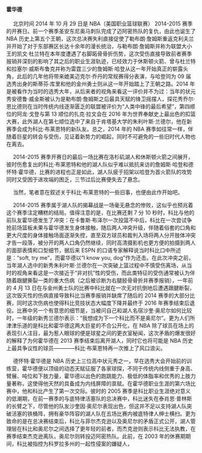 #### 霍华德

&emsp; 北京时间 2014 年 10 月 29 日是 NBA（美国职业篮球联赛） 2014-2015 赛季的开赛日。前一个赛季圣安东尼奥马刺队完成了迈阿密热队的复仇，由此也诞生了 NBA 历史上第五个王朝，这次总决赛失利直接促使了勒布朗·詹姆斯重返克利夫兰并开始了对于东部赛区长达十余年的漫长统治，与勒布朗·詹姆斯并称为联盟大小王的凯文·杜兰特在本年度遭遇了右脚跖骨骨折伤势，这次受伤直接导致前者赛季报销并深刻的影响了其之后的职业生涯轨迹，已经效力于休斯顿火箭、曾与杜兰特和拉塞尔·威斯布鲁克并称为雷霆三少的詹姆斯·哈登从这一年开始真正的崭露头角，此后的几年他将带来媲美迈克尔·乔丹的常规赛得分表演，与哈登同为 09 届选秀出身的斯蒂芬·库里和他的金州勇士则从这一年开始踏上了王朝之路。2014 年是被看作为当时的选秀大年，从后来者的视角来看这一评价并不为过：当年的状元秀安德鲁·威金斯被认为是勒布朗·詹姆斯之后最具天赋的锋卫摇摆人，探花秀乔尔·恩比德则在当时传统内线逐渐匮乏的联盟被评价为“人类中锋的最后希望”，第四顺位的阿龙·戈登与第 13 顺位的扎克·拉文会在 2016 年为世界奉献史上最出色的扣篮大赛，此外湖人在第七顺位选中了来自于肯塔基大学的朱利叶斯·兰德尔，他在新赛季会成为科比·布莱恩特的新队友。总之，2014 年的 NBA 赛季如往常一样，伴随着巨星的转会与受伤，见证着新势力的崛起，同时不可避免的一些旧时代人物也在离去。

&emsp; 2014-2015 赛季开赛日的最后一场比赛在洛杉矶湖人和休斯顿火箭之间展开，彼时伤愈复出的科比·布莱恩特和他的湖人队似乎难以抵抗来访的詹姆斯·哈登和德怀特·霍华德，比赛的进程也正是如此，湖人队疲于招架以哈登为首火箭队的攻势同时又受困于进攻端的困乏，三节过后比赛便失去了悬念。

&emsp; 当然，笔者意在叙述关于科比·布莱恩特的一些旧事，也便由此作开始吧。

&emsp; 2014-2015 赛季属于湖人队的揭幕战是一场毫无悬念的惨败，这似乎也预兆着这个赛季注定糟糕的结局。值得注意的是，在比赛还剩 7 分 10 秒时，科比与他的前队友霍华德发生了冲突：在卡鲁斯·布泽尔一次投篮不中后，科比在一次尝试争抢前场篮板未果与霍华德发生身体接触，随后两人冲突升级，伴随着俗套的口角和更大尺度的身体接触场面逐渐失控，直至双方球员和裁判入场将两人分开肢体冲突才告一段落，被分开的两人口角仍然继续，同时高清摄影机也更方便的拍摄到两人的面部表情和口型细节，据后来 ESPN 的口语专家解释说当时科比口中所述是：“soft, try me”，而霍华德以“I know you, dog”作为还击。在此次冲突之前，当年湖人选中的新秀朱利叶斯·兰德尔在一次突破上篮过程中不慎受伤离场，从当时的视角来看这是一次接近于“非对抗”性的受伤，而此类特征的受伤通常被认为伴随着跟腱撕裂一类的重大伤病（之后被诊断为右腿胫骨骨折并赛季报销），一年前的 4 月 13 日在与金州勇士队的比赛中科比就在一次无对抗倒地后遭遇跟腱断裂，这次毁灭性的伤病直接导致科比当赛季报销并缺席了随后的 2014 赛季的大部分比赛，同时这次伤病也使得科比竞技状态大幅度下降并最终于 2016 年赛季结束后退役。比赛中另一个有意思的细节是，当被问自己和湖人名宿沙奎·奥尼尔如何比较时，一年级的新秀兰德尔表示：“我想成为下一个科比而不是奥尼尔”。更为人们所津津乐道的是科比和霍华德这两大巨星的不合公开化，在 NBA 除了球员在场上的表现引人注目，最为惹人眼球的便是球星之间的更衣室秘闻，这次矛盾的爆发很好的解释了为何霍华德在 2013 赛季结束后离开湖人，同时它也将可能是 NBA 历史上最具争议性的球员————科比·布莱恩特再一次推上了风口浪尖。

&emsp; 德怀特·霍华德是 NBA 历史上三位高中状元秀之一，早在选秀大会开始前的训练营，霍华德便以顶级的动态天赋征服了各家球探，不同于传统内线侧重于身高、臂展、吨位和下肢力量，霍华德以出色的跑跳能力、极低的体脂率和优秀的上肢力量著称，这使得他天然的具备成为内线屏障的禀赋。在霍华德职业生涯的第六场比赛中，他和科比产生了第一次交际。彼时的 2005 赛季是科比职业生涯绝对意义的低潮期，在前一赛季的与底特律活塞队的总决赛中，科比迷失在泰肖恩·普林斯的长臂之下，尽管他的队友沙奎因·奥尼尔表现出色，但这并不足以支持湖人队突破活塞的铁桶阵，拥有豪华阵容的湖人队在五场比赛内被底特律人绅士横扫。更为致命的是在总决赛结束后，科比与菲尔杰克逊以及奥尼尔的矛盾正式公开，湖人管理层在科比和奥尼尔之间选择了更年轻的前者，而杰克逊则表示科比无法执教，在赛季结束杰克逊离队，奥尼尔则转投迈阿密热队。此前，在 2003 年的休赛期期间，科比被指控为科罗拉多州的一起性侵案的嫌疑人，

